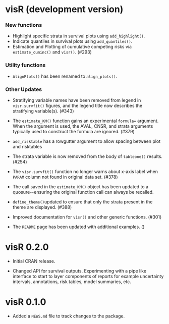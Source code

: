 # visR (development version)

### New functions
* Highlight specific strata in survival plots using `add_highlight()`.
* Indicate quantiles in survival plots using `add_quantiles()`.
* Estimation and Plotting of cumulative competing risks via `estimate_cuminc()` and `visr()`. (#293)

### Utility functions
* `AlignPlots()` has been renamed to `align_plots()`.

### Other Updates
* Stratifying variable names have been removed from legend in `visr.survfit()` figures, and the legend title now describes the stratifying variable(s). (#343)
* The `estimate_KM()` function gains an experimental `formula=` argument. When the argument is used, the AVAL, CNSR, and strata arguments typically used to construct the formula are ignored. (#379)
* `add_risktable` has a rowgutter argument to allow spacing between plot and risktables
* The strata variable is now removed from the body of `tableone()` results. (#254) 
* The `visr.survfit()` function no longer warns about x-axis label when `PARAM` column not found in original data set. (#378)
* The call saved in the `estimate_KM()` object has been updated to a quosure--ensuring the original function call can always be recalled.
* `define_theme()`updated to ensure that only the strata present in the theme are displayed. (#388)

* Improved documentation for `visr()` and other generic functions. (#301)

* The `README` page has been updated with additional examples. ()

# visR 0.2.0

* Initial CRAN release. 

* Changed API for survival outputs. Experimenting with a pipe like interface to start to layer components of reports for example uncertainty intervals, annotations, risk tables, model summaries, etc. 


# visR 0.1.0

* Added a `NEWS.md` file to track changes to the package.
